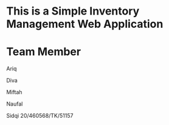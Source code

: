 # This is a Simple Inventory Management Web Application


# Team Member
Ariq

Diva

Miftah

Naufal

Sidqi 20/460568/TK/51157
